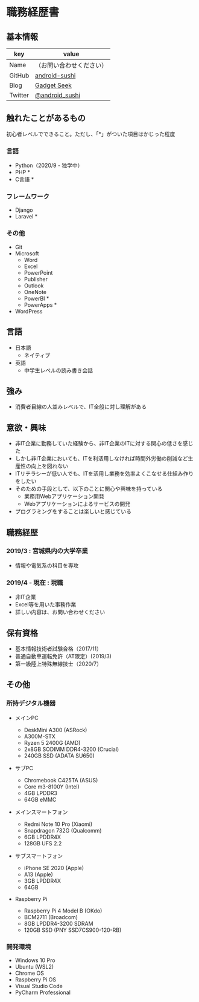 # 職務経歴書

## 基本情報
|key|value|
|---|-----|
|Name|（お問い合わせください）|
|GitHub|[android-sushi](https://github.com/android-sushi)
|Blog|[Gadget Seek](https://www.gadget-seek.com/)|
|Twitter|[@android_sushi](https://twitter.com/android_sushi)

## 触れたことがあるもの
初心者レベルでできること。ただし、「*」がついた項目はかじった程度
### 言語
- Python（2020/9 - 独学中）
- PHP *
- C言語 *

### フレームワーク
- Django
- Laravel *

### その他
- Git
- Microsoft
    - Word
    - Excel
    - PowerPoint
    - Publisher
    - Outlook
    - OneNote
    - PowerBI *
    - PowerApps *
- WordPress

## 言語
- 日本語
    - ネイティブ
- 英語
    - 中学生レベルの読み書き会話
    
## 強み
- 消費者目線の人並みレベルで、IT全般に対し理解がある

## 意欲・興味
- 非IT企業に勤務していた経験から、非IT企業のITに対する関心の低さを感じた
- しかし非IT企業においても、ITを利活用しなければ時間外労働の削減など生産性の向上を図れない
- ITリテラシーが低い人でも、ITを活用し業務を効率よくこなせる仕組み作りをしたい
- そのための手段として、以下のことに関心や興味を持っている
    - 業務用Webアプリケーション開発
    - Webアプリケーションによるサービスの開発
- プログラミングをすることは楽しいと感じている

## 職務経歴
### 2019/3 : 宮城県内の大学卒業
- 情報や電気系の科目を専攻

### 2019/4 - 現在 : 現職
- 非IT企業
- Excel等を用いた事務作業
- 詳しい内容は、お問い合わせください

## 保有資格
- 基本情報技術者試験合格（2017/11）
- 普通自動車運転免許（AT限定）(2019/3)
- 第一級陸上特殊無線技士（2020/7）

## その他
### 所持デジタル機器
- メインPC
    - DeskMini A300 (ASRock)
    - A300M-STX
    - Ryzen 5 2400G (AMD)
    - 2x8GB SODIMM DDR4-3200 (Crucial)
    - 240GB SSD (ADATA SU650)

- サブPC
    - Chromebook C425TA (ASUS)
    - Core m3-8100Y (Intel)
    - 4GB LPDDR3
    - 64GB eMMC

- メインスマートフォン
    - Redmi Note 10 Pro (Xiaomi)
    - Snapdragon 732G (Qualcomm)
    - 6GB LPDDR4X
    - 128GB UFS 2.2

- サブスマートフォン
    - iPhone SE 2020 (Apple)
    - A13 (Apple)
    - 3GB LPDDR4X
    - 64GB

- Raspberry Pi
    - Raspberry Pi 4 Model B (OKdo)
    - BCM2711 (Broadcom)
    - 8GB LPDDR4-3200 SDRAM
    - 120GB SSD (PNY SSD7CS900-120-RB)

### 開発環境
- Windows 10 Pro
- Ubuntu (WSL2)
- Chrome OS
- Raspberry Pi OS
- Visual Studio Code
- PyCharm Professional